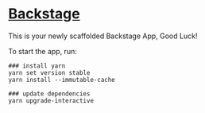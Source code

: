# [Backstage](https://backstage.io)

This is your newly scaffolded Backstage App, Good Luck!

To start the app, run:

```shell
### install yarn
yarn set version stable
yarn install --immutable-cache

### update dependencies
yarn upgrade-interactive
```

